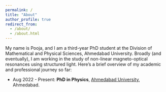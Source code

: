 ```yaml
---
permalink: /
title: "About"
author_profile: true
redirect_from: 
  - /about/
  - /about.html
---
```


My name is Pooja, and I am a third-year PhD student at the Division of Mathematical and Physical Sciences, Ahmedabad University. Broadly (and eventually), I am working in the study of non-linear magneto-optical resonances using structured light. Here’s a brief overview of my academic and professional journey so far:

* Aug 2022 - Present: **PhD in Physics**, [Ahmedabad University](https://www.ahduni.edu.in), Ahmedabad.
